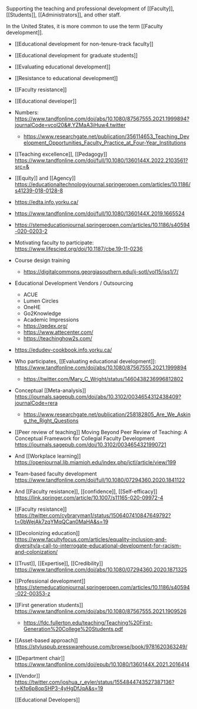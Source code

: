 Supporting the teaching and professional development of [[Faculty]], [[Students]], [[Administrators]], and other staff.

In the United States, it is more common to use the term [[Faculty development]].

- [[Educational development for non-tenure-track faculty]]
- [[Educational development for graduate students]]
- [[Evaluating educational development]]
- [[Resistance to educational development]]
- [[Faculty resistance]]
- [[Educational developer]]
- Numbers: https://www.tandfonline.com/doi/abs/10.1080/87567555.2021.1999894?journalCode=vcol20&#.YZMaA3iHuw4.twitter
	- https://www.researchgate.net/publication/356114653_Teaching_Development_Opportunities_Faculty_Practice_at_Four-Year_Institutions
- [[Teaching excellence]], [[Pedagogy]] https://www.tandfonline.com/doi/full/10.1080/1360144X.2022.2103561?src=&
- [[Equity]] and [[Agency]] https://educationaltechnologyjournal.springeropen.com/articles/10.1186/s41239-018-0128-8
- https://edta.info.yorku.ca/
- https://www.tandfonline.com/doi/full/10.1080/1360144X.2019.1665524
- https://stemeducationjournal.springeropen.com/articles/10.1186/s40594-020-0203-2
- Motivating faculty to participate: https://www.lifescied.org/doi/10.1187/cbe.19-11-0236
- Course design training
	- https://digitalcommons.georgiasouthern.edu/ij-sotl/vol15/iss1/7/
- Educational Development Vendors / Outsourcing
	- ACUE
	- Lumen Circles
	- OneHE
	- Go2Knowledge
	- Academic Impressions
	- https://qedex.org/
	- https://www.attecenter.com/
	- https://teachinghow2s.com/
- https://edudev-cookbook.info.yorku.ca/
- Who participates, [[Evaluating educational development]]: https://www.tandfonline.com/doi/abs/10.1080/87567555.2021.1999894
	- https://twitter.com/Mary_C_Wright/status/1460438236996812802
- Conceptual [[Meta-analysis]] https://journals.sagepub.com/doi/abs/10.3102/0034654312438409?journalCode=rera
	- https://www.researchgate.net/publication/258182805_Are_We_Asking_the_Right_Questions
- [[Peer review of teaching]] Moving Beyond Peer Review of Teaching: A Conceptual Framework for Collegial Faculty Development https://journals.sagepub.com/doi/10.3102/0034654321990721
- And [[Workplace learning]] https://openjournal.lib.miamioh.edu/index.php/jctl/article/view/199
- Team-based faculty development https://www.tandfonline.com/doi/full/10.1080/07294360.2020.1841122
- And [[Faculty resistance]], [[confidence]], [[Self-efficacy]] https://link.springer.com/article/10.1007/s11165-020-09972-4
- [[Faculty resistance]] https://twitter.com/cybraryman1/status/1506407410847649792?t=0bWejAk7zqYMqQCan0MaHA&s=19
- [[Decolonizing education]] https://www.facultyfocus.com/articles/equality-inclusion-and-diversity/a-call-to-interrogate-educational-development-for-racism-and-colonization/
- [[Trust]], [[Expertise]], [[Credibility]] https://www.tandfonline.com/doi/abs/10.1080/07294360.2020.1871325
- [[Professional development]] https://stemeducationjournal.springeropen.com/articles/10.1186/s40594-022-00353-z
- [[First generation students]] https://www.tandfonline.com/doi/abs/10.1080/87567555.2021.1909526
	- https://fdc.fullerton.edu/teaching/Teaching%20First-Generation%20College%20Students.pdf
- [[Asset-based approach]] https://styluspub.presswarehouse.com/browse/book/9781620363249/
- [[Department chair]] https://www.tandfonline.com/doi/epub/10.1080/1360144X.2021.2016414
- [[Vendor]] https://twitter.com/joshua_r_eyler/status/1554844743527387136?t=Kfp6p8opSHP3-4yHgDfJqA&s=19
  
  [[Educational Developers]]